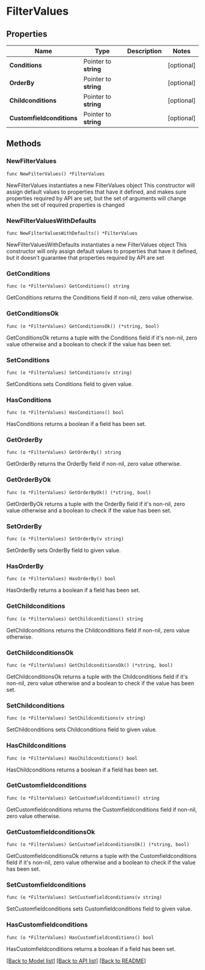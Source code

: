 # FilterValues

## Properties

Name | Type | Description | Notes
------------ | ------------- | ------------- | -------------
**Conditions** | Pointer to **string** |  | [optional] 
**OrderBy** | Pointer to **string** |  | [optional] 
**Childconditions** | Pointer to **string** |  | [optional] 
**Customfieldconditions** | Pointer to **string** |  | [optional] 

## Methods

### NewFilterValues

`func NewFilterValues() *FilterValues`

NewFilterValues instantiates a new FilterValues object
This constructor will assign default values to properties that have it defined,
and makes sure properties required by API are set, but the set of arguments
will change when the set of required properties is changed

### NewFilterValuesWithDefaults

`func NewFilterValuesWithDefaults() *FilterValues`

NewFilterValuesWithDefaults instantiates a new FilterValues object
This constructor will only assign default values to properties that have it defined,
but it doesn't guarantee that properties required by API are set

### GetConditions

`func (o *FilterValues) GetConditions() string`

GetConditions returns the Conditions field if non-nil, zero value otherwise.

### GetConditionsOk

`func (o *FilterValues) GetConditionsOk() (*string, bool)`

GetConditionsOk returns a tuple with the Conditions field if it's non-nil, zero value otherwise
and a boolean to check if the value has been set.

### SetConditions

`func (o *FilterValues) SetConditions(v string)`

SetConditions sets Conditions field to given value.

### HasConditions

`func (o *FilterValues) HasConditions() bool`

HasConditions returns a boolean if a field has been set.

### GetOrderBy

`func (o *FilterValues) GetOrderBy() string`

GetOrderBy returns the OrderBy field if non-nil, zero value otherwise.

### GetOrderByOk

`func (o *FilterValues) GetOrderByOk() (*string, bool)`

GetOrderByOk returns a tuple with the OrderBy field if it's non-nil, zero value otherwise
and a boolean to check if the value has been set.

### SetOrderBy

`func (o *FilterValues) SetOrderBy(v string)`

SetOrderBy sets OrderBy field to given value.

### HasOrderBy

`func (o *FilterValues) HasOrderBy() bool`

HasOrderBy returns a boolean if a field has been set.

### GetChildconditions

`func (o *FilterValues) GetChildconditions() string`

GetChildconditions returns the Childconditions field if non-nil, zero value otherwise.

### GetChildconditionsOk

`func (o *FilterValues) GetChildconditionsOk() (*string, bool)`

GetChildconditionsOk returns a tuple with the Childconditions field if it's non-nil, zero value otherwise
and a boolean to check if the value has been set.

### SetChildconditions

`func (o *FilterValues) SetChildconditions(v string)`

SetChildconditions sets Childconditions field to given value.

### HasChildconditions

`func (o *FilterValues) HasChildconditions() bool`

HasChildconditions returns a boolean if a field has been set.

### GetCustomfieldconditions

`func (o *FilterValues) GetCustomfieldconditions() string`

GetCustomfieldconditions returns the Customfieldconditions field if non-nil, zero value otherwise.

### GetCustomfieldconditionsOk

`func (o *FilterValues) GetCustomfieldconditionsOk() (*string, bool)`

GetCustomfieldconditionsOk returns a tuple with the Customfieldconditions field if it's non-nil, zero value otherwise
and a boolean to check if the value has been set.

### SetCustomfieldconditions

`func (o *FilterValues) SetCustomfieldconditions(v string)`

SetCustomfieldconditions sets Customfieldconditions field to given value.

### HasCustomfieldconditions

`func (o *FilterValues) HasCustomfieldconditions() bool`

HasCustomfieldconditions returns a boolean if a field has been set.


[[Back to Model list]](../README.md#documentation-for-models) [[Back to API list]](../README.md#documentation-for-api-endpoints) [[Back to README]](../README.md)


